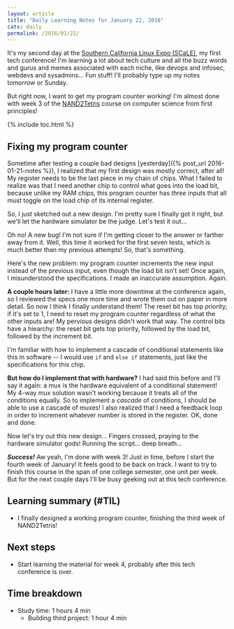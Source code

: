 ```yaml
---
layout: article
title: "Daily Learning Notes for January 22, 2016"
cats: daily
permalink: /2016/01/22/
---
```


It's my second day at the [Southern California Linux Expo (SCaLE)](www.socallinuxexpo.org/), my first tech conference! I'm learning a lot about tech culture and all the buzz words and gurus and memes associated with each niche, like devops and infosec, webdevs and sysadmins... Fun stuff! I'll probably type up my notes tomorrow or Sunday.

But right now, I want to get my program counter working! I'm almost done with week 3 of the [NAND2Tetris](http://nand2tetris.org/) course on computer science from first principles!

{% include toc.html %}

## Fixing my program counter

Sometime after testing a couple bad designs [yesterday]({% post_url 2016-01-21-notes %}), I realized that my first design was mostly correct, after all! My register needs to be the last piece in my chain of chips. What I failed to realize was that I need another chip to control what goes into the load bit, because unlike my RAM chips, this program counter has *three* inputs that all must toggle on the load chip of its internal register.

So, I just sketched out a new design. I'm pretty sure I finally got it right, but we'll let the hardware simulator be the judge. Let's test it out...

Oh no! A new bug! I'm not sure if I'm getting closer to the answer or farther away from it. Well, this time it worked for the first seven tests, which is much better than my previous attempts! So, that's something.

Here's the new problem: my program counter increments the new input instead of the previous input, even though the load bit isn't set! Once again, I misunderstood the specifications. I made an inaccurate assumption. Again.

**A couple hours later:** I have a little more downtime at the conference again, so I reviewed the specs one more time and wrote them out on paper in more detail. So *now* I think I finally understand them! The reset bit has top priority; if it's set to 1, I need to reset my program counter regardless of what the other inputs are! My pervious designs didn't work that way. The control bits have a hiearchy: the reset bit gets top priority, followed by the load bit, followed by the increment bit.

I'm familiar with how to implement a cascade of conditional statements like this in software -- I would use `if` and `else if` statements, just like the specifications for this chip.

**But how do I implement that with hardware?** I had said this before and I'll say it again: a mux is the hardware equivalent of a conditional statement! My 4-way mux solution wasn't working because it treats all of the conditions equally. So to implement a *cascade* of conditions, I should be able to use a cascade of muxes! I also realized that I need a feedback loop in order to increment whatever number is stored in the register. OK, done and done.

Now let's try out this new design... Fingers crossed, praying to the hardware simulator gods! Running the script... deep breath... 

***Success!*** Aw yeah, I'm done with week 3! Just in time, before I start the fourth week of January! It feels good to be back on track. I want to try to finish this course in the span of one college semester, one unit per week. But for the next couple days I'll be busy geeking out at this tech conference.

## Learning summary (#TIL)

- I finally designed a working program counter, finishing the third week of NAND2Tetris!

## Next steps

- Start learning the material for week 4, probably after this tech conference is over.

## Time breakdown

- Study time: 1 hours 4 min
  - Building third project: 1 hour 4 min 